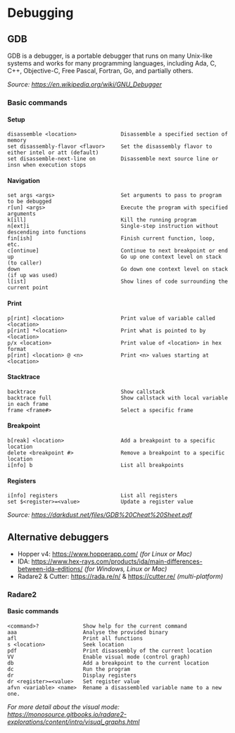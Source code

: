 # Debugging

## GDB

GDB is a debugger, is a portable debugger that runs on many Unix-like systems and works for many programming languages, including Ada, C, C++, Objective-C, Free Pascal, Fortran, Go, and partially others.

_Source: https://en.wikipedia.org/wiki/GNU_Debugger_

### Basic commands

#### Setup
```
disassemble <location>              Disassemble a specified section of memory
set disassembly-flavor <flavor>     Set the disassembly flavor to either intel or att (default)
set disassemble-next-line on        Disassemble next source line or insn when execution stops
```

#### Navigation
```
set args <args>                     Set arguments to pass to program to be debugged
r[un] <args>                        Execute the program with specified arguments
k[ill]                              Kill the running program
n[ext]i                             Single-step instruction without descending into functions
fin[ish]                            Finish current function, loop, etc.
c[ontinue]                          Continue to next breakpoint or end
up	                                Go up one context level on stack (to caller)
down	                            Go down one context level on stack (if up was used)
l[ist]	                            Show lines of code surrounding the current point
```

#### Print
```
p[rint] <location>                  Print value of variable called <location>
p[rint] *<location>                 Print what is pointed to by <location>
p/x <location>                      Print value of <location> in hex format
p[rint] <location> @ <n>            Print <n> values starting at <location>
```

#### Stacktrace
```
backtrace                           Show callstack
backtrace full                      Show callstack with local variable in each frame
frame <frame#>                      Select a specific frame
```

#### Breakpoint
```
b[reak] <location>                  Add a breakpoint to a specific location
delete <breakpoint #>               Remove a breakpoint to a specific location
i[nfo] b                            List all breakpoints
```

#### Registers
```
i[nfo] registers                    List all registers
set $<register>=<value>             Update a register value
```

_Source: https://darkdust.net/files/GDB%20Cheat%20Sheet.pdf_

## Alternative debuggers

* Hopper v4: https://www.hopperapp.com/ _(for Linux or Mac)_
* IDA: https://www.hex-rays.com/products/ida/main-differences-between-ida-editions/ _(for Windows, Linux or Mac)_
* Radare2 & Cutter: https://rada.re/n/ & https://cutter.re/ _(multi-platform)_


### Radare2

#### Basic commands

```
<command>?              Show help for the current command
aaa                     Analyse the provided binary
afl                     Print all functions
s <location>            Seek location
pdf                     Print disassembly of the current location
VV                      Enable visual mode (control graph)
db                      Add a breakpoint to the current location
dc                      Run the program
dr                      Display registers
dr <register>=<value>   Set register value
afvn <variable> <name>  Rename a disassembled variable name to a new one.
```

_For more detail about the visual mode: https://monosource.gitbooks.io/radare2-explorations/content/intro/visual_graphs.html_
